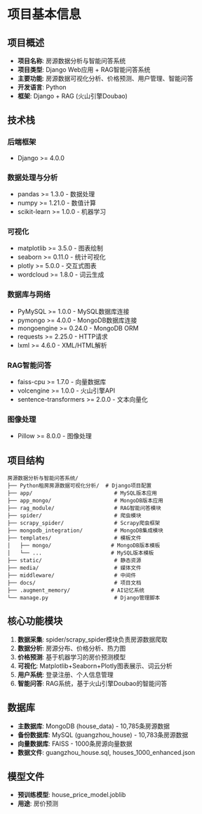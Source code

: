 # 项目基本信息

## 项目概述
- **项目名称**: 房源数据分析与智能问答系统
- **项目类型**: Django Web应用 + RAG智能问答系统
- **主要功能**: 房源数据可视化分析、价格预测、用户管理、智能问答
- **开发语言**: Python
- **框架**: Django + RAG (火山引擎Doubao)

## 技术栈
### 后端框架
- Django >= 4.0.0

### 数据处理与分析
- pandas >= 1.3.0 - 数据处理
- numpy >= 1.21.0 - 数值计算
- scikit-learn >= 1.0.0 - 机器学习

### 可视化
- matplotlib >= 3.5.0 - 图表绘制
- seaborn >= 0.11.0 - 统计可视化
- plotly >= 5.0.0 - 交互式图表
- wordcloud >= 1.8.0 - 词云生成

### 数据库与网络
- PyMySQL >= 1.0.0 - MySQL数据库连接
- pymongo >= 4.0.0 - MongoDB数据库连接
- mongoengine >= 0.24.0 - MongoDB ORM
- requests >= 2.25.0 - HTTP请求
- lxml >= 4.6.0 - XML/HTML解析

### RAG智能问答
- faiss-cpu >= 1.7.0 - 向量数据库
- volcengine >= 1.0.0 - 火山引擎API
- sentence-transformers >= 2.0.0 - 文本向量化

### 图像处理
- Pillow >= 8.0.0 - 图像处理

## 项目结构
```
房源数据分析与智能问答系统/
├── Python租房房源数据可视化分析/  # Django项目配置
├── app/                          # MySQL版本应用
├── app_mongo/                    # MongoDB版本应用
├── rag_module/                   # RAG智能问答模块
├── spider/                       # 爬虫模块
├── scrapy_spider/                # Scrapy爬虫框架
├── mongodb_integration/          # MongoDB集成模块
├── templates/                    # 模板文件
│   ├── mongo/                   # MongoDB版本模板
│   └── ...                      # MySQL版本模板
├── static/                       # 静态资源
├── media/                        # 媒体文件
├── middleware/                   # 中间件
├── docs/                         # 项目文档
├── .augment_memory/             # AI记忆系统
└── manage.py                     # Django管理脚本
```

## 核心功能模块
1. **数据采集**: spider/scrapy_spider模块负责房源数据爬取
2. **数据分析**: 房源分布、价格分析、热力图
3. **价格预测**: 基于机器学习的房价预测模型
4. **可视化**: Matplotlib+Seaborn+Plotly图表展示、词云分析
5. **用户系统**: 登录注册、个人信息管理
6. **智能问答**: RAG系统，基于火山引擎Doubao的智能问答

## 数据库
- **主数据库**: MongoDB (house_data) - 10,785条房源数据
- **备份数据库**: MySQL (guangzhou_house) - 10,783条房源数据
- **向量数据库**: FAISS - 1000条房源向量数据
- **数据文件**: guangzhou_house.sql, houses_1000_enhanced.json

## 模型文件
- **预训练模型**: house_price_model.joblib
- **用途**: 房价预测
